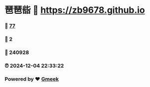 # 琶琶啙 :link: https://zb9678.github.io 
### :page_facing_up: [77](https://zb9678.github.io/tag.html) 
### :speech_balloon: 2 
### :hibiscus: 240928 
### :alarm_clock: 2024-12-04 22:33:22 
### Powered by :heart: [Gmeek](https://github.com/Meekdai/Gmeek)
